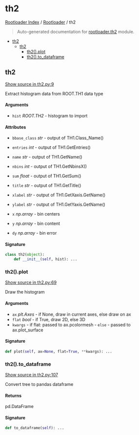 # th2

[Rootloader Index](../README.md#rootloader-index) / [Rootloader](./index.md#rootloader) / th2

> Auto-generated documentation for [rootloader.th2](../../rootloader/th2.py) module.

- [th2](#th2)
  - [th2](#th2-1)
    - [th2().plot](#th2()plot)
    - [th2().to_dataframe](#th2()to_dataframe)

## th2

[Show source in th2.py:9](../../rootloader/th2.py#L9)

Extract histogram data from ROOT.TH1 data type

#### Arguments

- `hist` *ROOT.TH2* - histogram to import

#### Attributes

- `bbase_class` *str* - output of TH1.Class_Name()
- `entries` *int* - output of TH1.GetEntries()
- `name` *str* - output of TH1.GetName()
- `nbins` *int* - output of TH1.GetNbinsX()
- `sum` *float* - output of TH1.GetSum()
- `title` *str* - output of TH1.GetTitle()
- `xlabel` *str* - output of TH1.GetXaxis.GetName()
- `ylabel` *str* - output of TH1.GetYaxis.GetName()

- `x` *np.array* - bin centers
- `y` *np.array* - bin content
- `dy` *np.array* - bin error

#### Signature

```python
class th2(object):
    def __init__(self, hist): ...
```

### th2().plot

[Show source in th2.py:69](../../rootloader/th2.py#L69)

Draw the histogram

#### Arguments

- `ax` *plt.Axes* - if None, draw in current axes, else draw on ax
- `flat` *bool* - if True, draw 2D, else 3D
- `kwargs` - if flat: passed to ax.pcolormesh
        - `else` - passed to ax.plot_surface

#### Signature

```python
def plot(self, ax=None, flat=True, **kwargs): ...
```

### th2().to_dataframe

[Show source in th2.py:107](../../rootloader/th2.py#L107)

Convert tree to pandas dataframe

#### Returns

pd.DataFrame

#### Signature

```python
def to_dataframe(self): ...
```